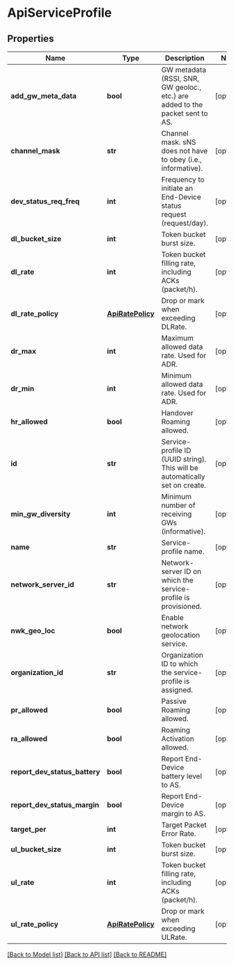 # ApiServiceProfile

## Properties
Name | Type | Description | Notes
------------ | ------------- | ------------- | -------------
**add_gw_meta_data** | **bool** | GW metadata (RSSI, SNR, GW geoloc., etc.) are added to the packet sent to AS. | [optional] 
**channel_mask** | **str** | Channel mask. sNS does not have to obey (i.e., informative). | [optional] 
**dev_status_req_freq** | **int** | Frequency to initiate an End-Device status request (request/day). | [optional] 
**dl_bucket_size** | **int** | Token bucket burst size. | [optional] 
**dl_rate** | **int** | Token bucket filling rate, including ACKs (packet/h). | [optional] 
**dl_rate_policy** | [**ApiRatePolicy**](ApiRatePolicy.md) | Drop or mark when exceeding DLRate. | [optional] 
**dr_max** | **int** | Maximum allowed data rate. Used for ADR. | [optional] 
**dr_min** | **int** | Minimum allowed data rate. Used for ADR. | [optional] 
**hr_allowed** | **bool** | Handover Roaming allowed. | [optional] 
**id** | **str** | Service-profile ID (UUID string). This will be automatically set on create. | [optional] 
**min_gw_diversity** | **int** | Minimum number of receiving GWs (informative). | [optional] 
**name** | **str** | Service-profile name. | [optional] 
**network_server_id** | **str** | Network-server ID on which the service-profile is provisioned. | [optional] 
**nwk_geo_loc** | **bool** | Enable network geolocation service. | [optional] 
**organization_id** | **str** | Organization ID to which the service-profile is assigned. | [optional] 
**pr_allowed** | **bool** | Passive Roaming allowed. | [optional] 
**ra_allowed** | **bool** | Roaming Activation allowed. | [optional] 
**report_dev_status_battery** | **bool** | Report End-Device battery level to AS. | [optional] 
**report_dev_status_margin** | **bool** | Report End-Device margin to AS. | [optional] 
**target_per** | **int** | Target Packet Error Rate. | [optional] 
**ul_bucket_size** | **int** | Token bucket burst size. | [optional] 
**ul_rate** | **int** | Token bucket filling rate, including ACKs (packet/h). | [optional] 
**ul_rate_policy** | [**ApiRatePolicy**](ApiRatePolicy.md) | Drop or mark when exceeding ULRate. | [optional] 

[[Back to Model list]](../README.md#documentation-for-models) [[Back to API list]](../README.md#documentation-for-api-endpoints) [[Back to README]](../README.md)


